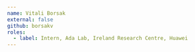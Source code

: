 ```yaml
---
name: Vitali Borsak
external: false
github: borsakv
roles:
  - label: Intern, Ada Lab, Ireland Research Centre, Huawei
---
```

